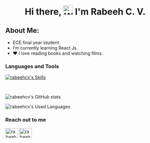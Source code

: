 <h1 align="center"> Hi there, <img src="https://raw.githubusercontent.com/nixin72/nixin72/master/wave.gif" 
         alt="Waving hand animated gif"
         height="30"
         width="30" /> I'm Rabeeh C. V. </h1>
         
  ## About Me:
- ECE final year student.
- I’m currently learning React Js.
- :heart: I love reading books and watching films.

### Languages and Tools
</p>

[![rabeehcv's Skills](https://skillicons.dev/icons?i=react,python,html,css,js&theme=dark)](https://skillicons.dev)

<br>

![rabeehcv's GitHub stats](https://github-readme-stats-sigma-five.vercel.app/api?username=rabeehcv&theme=dark&show_icons=true&count_private=true&include_all_commits=true&)


![rabeehcv's Used Languages](https://github-readme-stats-sigma-five.vercel.app/api/top-langs/?username=rabeehcv&layout=compact&theme=dark)
<br>

### Reach out to me
<p align="left">
<a href="https://github.com/rabeehcv" target="blank"><img align="center" src="https://skillicons.dev/icons?i=github&theme=dark" alt="rabeehcv" height="30" width="40" /></a>
<a href="https://www.linkedin.com/in/rabeehcv/" target="blank"><img align="center" src="https://skillicons.dev/icons?i=linkedin" alt="rabeehcv" height="30" width="40" /></a>
</p>




